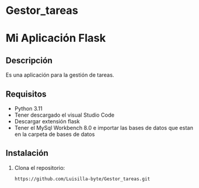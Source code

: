 # Gestor_tareas
# Mi Aplicación Flask

## Descripción
Es una aplicación para la gestión de tareas.

## Requisitos
- Python 3.11
- Tener descargado el visual Studio Code 
- Descargar extensión flask 
- Tener el MySql Workbench 8.0 e importar las bases de datos que estan en la carpeta de bases de datos

## Instalación
1. Clona el repositorio:
   ```bash
   https://github.com/Luisilla-byte/Gestor_tareas.git
